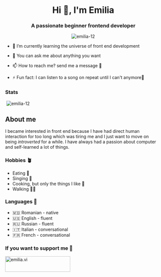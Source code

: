 <h1 align="center">Hi 👋, I'm Emilia</h1>
<h3 align="center">A passionate beginner frontend developer</h3>


<p align="center"> <img src="https://komarev.com/ghpvc/?username=emilia-12&label=Profile%20views&color=0e75b6&style=flat" alt="emilia-12" /> </p>

- 🌱 I’m currently learning the universe of front end development

- 💬 You can ask me about anything you want

- 📫 How to reach me? send me a message 📧

- ⚡ Fun fact: I can listen to a song on repeat until I can't anymore🫣

### Stats

<p>&nbsp;<img align="center" src="https://github-readme-stats.vercel.app/api?username=emilia-12&show_icons=true&locale=en" alt="emilia-12" /></p>

## About me

I became interested in front end because I have had direct human interaction for too long which was tiring me and I just want to move on being _introverted_ for a while. I have always had a passion about computer and self-learned a lot of things.

### Hobbies 🪴

- Eating 🥑
- Singing 🎤
- Cooking, but only the things I like 🥘
- Walking 🚶‍♀️

### Languages 📖

- 🇲🇩 Romanian - native
- 🇺🇸 English - fluent
- 🇷🇺 Russian - fluent
- 🇮🇹 Italian - conversational
- 🇫🇷 French - conversational


<h3 align="left">If you want to support me 💓</h3>
<p><a href="https://www.buymeacoffee.com/emilia.vi"> <img align="center" src="https://cdn.buymeacoffee.com/buttons/v2/default-yellow.png" height="50" width="210" alt="emilia.vi" /></a></p><br>